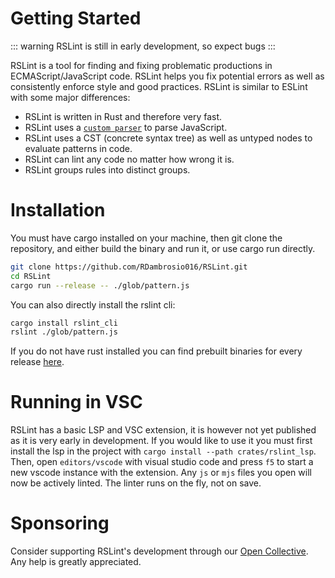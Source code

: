 # Getting Started

::: warning
RSLint is still in early development, so expect bugs
:::

RSLint is a tool for finding and fixing problematic productions in ECMAScript/JavaScript code. RSLint helps you fix potential errors as well as consistently
enforce style and good practices. RSLint is similar to ESLint with some major differences:

- RSLint is written in Rust and therefore very fast.
- RSLint uses a [`custom parser`](https://github.com/RDambrosio016/RSLint/tree/master/crates/rslint_parser/src) to parse JavaScript.
- RSLint uses a CST (concrete syntax tree) as well as untyped nodes to evaluate patterns in code.
- RSLint can lint any code no matter how wrong it is.
- RSLint groups rules into distinct groups.

# Installation

You must have cargo installed on your machine, then git clone the repository, and either build the binary and run it, or use cargo run directly.

```sh
git clone https://github.com/RDambrosio016/RSLint.git
cd RSLint
cargo run --release -- ./glob/pattern.js
```

You can also directly install the rslint cli:

```sh
cargo install rslint_cli
rslint ./glob/pattern.js
```

If you do not have rust installed you can find prebuilt binaries for every release [here](https://github.com/RDambrosio016/RSLint/releases).

# Running in VSC

RSLint has a basic LSP and VSC extension, it is however not yet published as it is very early in development. If you would like to use it you
must first install the lsp in the project with `cargo install --path crates/rslint_lsp`. Then, open `editors/vscode` with visual studio code and press
`f5` to start a new vscode instance with the extension. Any `js` or `mjs` files you open will now be actively linted. The linter runs on the fly, not on save.

# Sponsoring

Consider supporting RSLint's development through our [Open Collective](https://opencollective.com/rslint). Any help is greatly appreciated.
